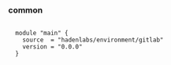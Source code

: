### common

```hcl

  module "main" {
    source  = "hadenlabs/environment/gitlab"
    version = "0.0.0"
  }
```
